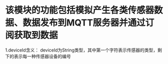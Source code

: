 # 该模块的功能包括模拟产生各类传感器数据、数据发布到MQTT服务器并通过订阅获取到数据
1.deviceId含义：
  deviceId为String类型，其中第一个字符表示传感器的类型，剩下的表示每一种传感器设备的编号
